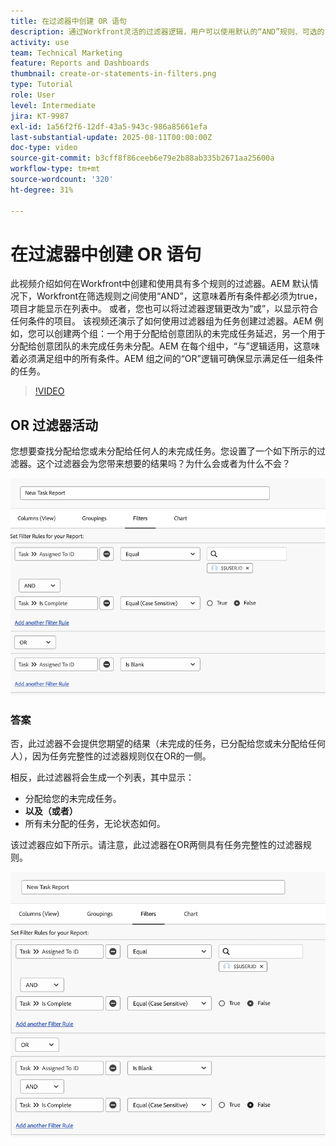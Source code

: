 ```yaml
---
title: 在过滤器中创建 OR 语句
description: 通过Workfront灵活的过滤器逻辑，用户可以使用默认的“AND”规则、可选的“OR”条件以及针对复杂标准的有组织过滤器组来优化报表视图。
activity: use
team: Technical Marketing
feature: Reports and Dashboards
thumbnail: create-or-statements-in-filters.png
type: Tutorial
role: User
level: Intermediate
jira: KT-9987
exl-id: 1a56f2f6-12df-43a5-943c-986a85661efa
last-substantial-update: 2025-08-11T00:00:00Z
doc-type: video
source-git-commit: b3cff8f86ceeb6e79e2b88ab335b2671aa25600a
workflow-type: tm+mt
source-wordcount: '320'
ht-degree: 31%

---
```


# 在过滤器中创建 OR 语句

此视频介绍如何在Workfront中创建和使用具有多个规则的过滤器。&#x200B;AEM 默认情况下，Workfront在筛选规则之间使用“AND”，这意味着所有条件都必须为true，项目才能显示在列表中。
或者，您也可以将过滤器逻辑更改为“或”，以显示符合任何条件的项目。
该视频还演示了如何使用过滤器组为任务创建过滤器。&#x200B;AEM 例如，您可以创建两个组：一个用于分配给创意团队的未完成任务延迟，另一个用于分配给创意团队的未完成任务未分配。&#x200B;AEM 在每个组中，“与”逻辑适用，这意味着必须满足组中的所有条件。&#x200B;AEM 组之间的“OR”逻辑可确保显示满足任一组条件的任务。

>[!VIDEO](https://video.tv.adobe.com/v/3470692/?quality=12&learn=on)

## OR 过滤器活动

您想要查找分配给您或未分配给任何人的未完成任务。您设置了一个如下所示的过滤器。这个过滤器会为您带来想要的结果吗？为什么会或者为什么不会？

![图像：创建有误的 OR 语句，位于 [!DNL Workfront]](assets/or-statement-your-turn-1.png)

### 答案

否，此过滤器不会提供您期望的结果（未完成的任务，已分配给您或未分配给任何人），因为任务完整性的过滤器规则仅在OR的一侧。

相反，此过滤器将会生成一个列表，其中显示：

* 分配给您的未完成任务。
* **以及（或者）**
* 所有未分配的任务，无论状态如何。

该过滤器应如下所示。请注意，此过滤器在OR两侧具有任务完整性的过滤器规则。

![图像：创建正确的 OR 语句，位于 [!DNL Workfront]](assets/or-statement-your-turn-2.png)
